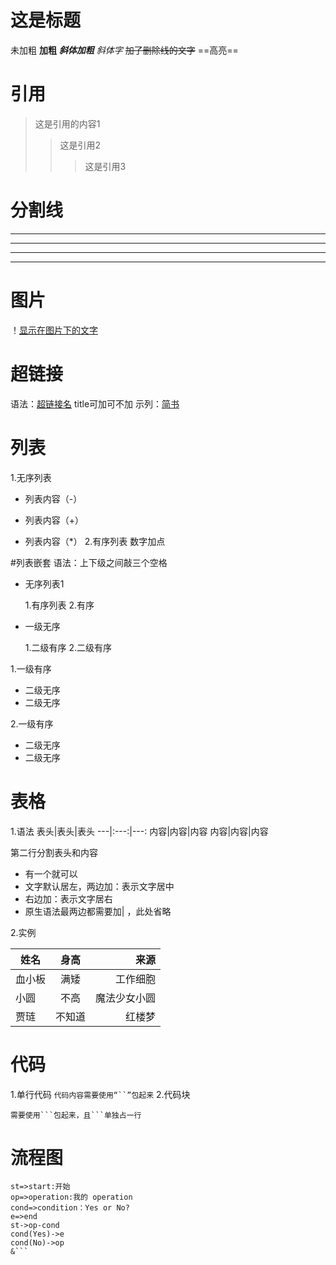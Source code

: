 # 这是标题
未加粗 **加粗**
***斜体加粗***
*斜体字*
~~加了删除线的文字~~
==高亮==
# 引用

>这是引用的内容1
>>这是引用2
>>>这是引用3

# 分割线

---
----
***
****

# 图片

！[显示在图片下的文字](http://localhost:8080/F:/其他/photo/灯明三千竖图.jpg)

# 超链接
语法：[超链接名](超链接地址 "超链接title") title可加可不加
示列：[简书](http://jianshu.com)

# 列表
1.无序列表
- 列表内容（-）
+ 列表内容（+）
* 列表内容（*）
2.有序列表
数字加点

#列表嵌套
语法：上下级之间敲三个空格
- 无序列表1
   
   1.有序列表
   2.有序

+ 一级无序
   
   1.二级有序
   2.二级有序

1.一级有序
   
   - 二级无序
   - 二级无序

2.一级有序
   
   + 二级无序
   + 二级无序

# 表格
1.语法
   表头|表头|表头
   ---|:---:|---:
   内容|内容|内容
   内容|内容|内容

   第二行分割表头和内容
   - 有一个就可以
   - 文字默认居左，两边加：表示文字居中
   - 右边加：表示文字居右
   - 原生语法最两边都需要加| ，此处省略

2.实例

姓名|身高|来源
--|:--:|--:
血小板|满矮|工作细胞
小圆|不高|魔法少女小圆
贾琏|不知道|红楼梦

# 代码
1.单行代码
`代码内容需要使用“``”包起来`
2.代码块
```
需要使用```包起来，且```单独占一行
```

# 流程图
```flow
st=>start:开始
op=>operation:我的 operation
cond=>condition：Yes or No?
e=>end
st->op-cond
cond(Yes)->e
cond(No)->op
&```

